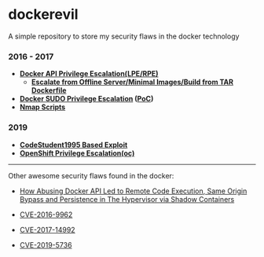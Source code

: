 # dockerevil

A simple repository to store my security flaws in the docker technology

### 2016 - 2017
* **[Docker API Privilege Escalation(LPE/RPE)](https://github.com/pyperanger/dockerevil/blob/master/docker-api.md)**
  * **[Escalate from Offline Server/Minimal Images/Build from TAR Dockerfile](https://github.com/pyperanger/dockerevil/blob/master/privbuildtar.md)**
* **[Docker SUDO Privilege Escalation](https://github.com/pyperanger/dockerevil/blob/master/sudo-priv.md) ([PoC](https://github.com/pyperanger/dockerevil/blob/master/sud0-priv.sh))**
* **[Nmap Scripts](https://github.com/pyperanger/dockerevil/blob/master/http-docker-rapi.nse)**

### 2019
* **[CodeStudent1995 Based Exploit](https://github.com/CodeStudent1995/DOCKEREVIL)**
* **[OpenShift Privilege Escalation(oc)](https://github.com/pyperanger/dockerevil/blob/master/openshift-priv.json)**



***
Other awesome security flaws found in the docker:

* [How Abusing Docker API Led to Remote Code Execution, Same Origin Bypass and Persistence in The Hypervisor via Shadow Containers](https://www.blackhat.com/docs/us-17/thursday/us-17-Cherny-Well-That-Escalated-Quickly-How-Abusing-The-Docker-API-Led-To-Remote-Code-Execution-Same-Origin-Bypass-And-Persistence_wp.pdf)

* [CVE-2016-9962](http://seclists.org/oss-sec/2017/q1/54)

* [CVE-2017-14992](https://github.com/moby/moby/issues/35075)

* [CVE-2019-5736](https://github.com/feexd/pocs/tree/master/CVE-2019-5736)
